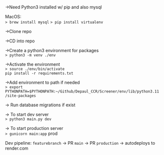 ->Need Python3 installed w/ pip and also mysql

MacOS:  
`> brew install mysql`
`> pip install virtualenv`

->Clone repo

->CD into repo

->Create a python3 environment for packages  
`> python3 -m venv ./env`

->Activate the environment  
`> source ./env/bin/activate`  
`pip install -r requirements.txt`

->Add environment to path if needed  
`> export PYTHONPATH=$PYTHONPATH:~/Github/Depaul_CCR/Screener/env/lib/python3.11/site-packages`

-> Run database migrations if exist

-> To start dev server  
`> python3 main.py dev`

-> To start production server  
`> gunicorn main:app` prod

Dev pipeline: `featurebranch` -> PR `main` -> PR `production` -> autodeploys to render.com